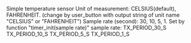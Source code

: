 Simple temperature sensor
Unit of measurement: CELSIUS(default), FAHRENHEIT.
					(change by user_button with output string of unit name "CELSIUS" or "FAHRENHEIT")
Sample rate (second): 30, 10, 5, 1. Set by function "timer_init(sample rate)"
											sample rate:  TX_PERIOD_30_S 
														TX_PERIOD_10_S 
														TX_PERIOD_5_S 
														TX_PERIOD_1_S																